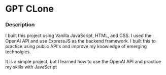 # GPT CLone

### Description
I built this project using Vanilla JavaScript, HTML, and CSS. I used the OpenAI API and use ExpressJS as the backend framework. I built this to practice using public API's and improve my knowledge of emerging technolgies. 

It is a simple project, but I learned how to use the OpenAI API and practice my skills with JavaScript
